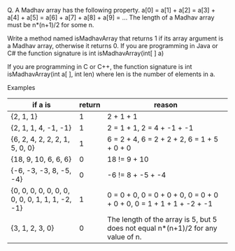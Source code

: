 Q. A Madhav array has the following property. 
   a[0] = a[1] + a[2] = a[3] + a[4] + a[5] = a[6] + a[7] + a[8] + a[9] = ...
The length of a Madhav array must be n*(n+1)/2 for some n.

Write a method named isMadhavArray that returns 1 if its array argument is a Madhav array, otherwise it returns 0. If you are programming in Java or C# the function signature is
   int isMadhavArray(int[ ] a)

If you are programming in C or C++, the function signature is
   int isMadhavArray(int a[ ], int len) where len is the number of elements in a.

Examples


if a is | return | reason
---|---|---
{2, 1, 1} | 1 | 2 + 1 + 1
{2, 1, 1, 4, -1, -1}| 1 | 2 = 1 + 1, 2 = 4 + -1 + -1
{6, 2, 4, 2, 2, 2, 1, 5, 0, 0} | 1 |6 = 2 + 4, 6 = 2 + 2 + 2, 6 = 1 + 5 + 0 + 0
{18, 9, 10, 6, 6, 6} | 0 | 18 != 9 + 10
{-6, -3, -3, 8, -5, -4} | 0 | -6 != 8 + -5 + -4
{0, 0, 0, 0, 0, 0, 0, 0, 0, 0, 1, 1, 1, -2, -1} | 1 | 0 = 0 + 0, 0 = 0 + 0 + 0, 0 = 0 + 0 + 0 + 0, 0 = 1 + 1 + 1 + -2 + -1
{3, 1, 2, 3, 0} | 0 | The length of the array is 5, but 5 does not equal n*(n+1)/2 for any value of n.